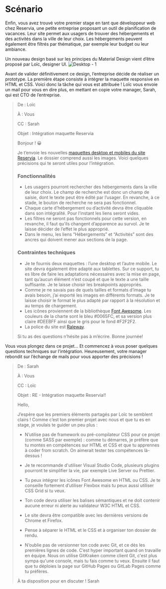# Scénario

Enfin, vous avez trouvé votre premier stage en tant que développeur web chez Reservia, une petite entreprise proposant un outil de planification de vacances. Leur site permet aux usagers de trouver des hébergements et des activités dans la ville de leur choix. Les hébergements peuvent également être filtrés par thématique, par exemple leur budget ou leur ambiance.

Un nouveau design basé sur les principes du Material Design vient d’être proposé par Loïc, designer UI.
![Desktop - 1](https://user-images.githubusercontent.com/39220169/127473539-79e989d7-277f-4695-970d-e65cd26f8022.png)

Avant de valider définitivement ce design, l’entreprise décide de réaliser un prototype. La première étape consiste à intégrer la maquette responsive en HTML et CSS. Voici donc la tâche qui vous est attribuée ! Loïc vous envoie un mail pour vous en dire plus, en mettant en copie votre manager, Sarah, qui est CTO de l’entreprise.

>De : Loïc
>
>À : Vous
>
>CC : Sarah
>
>Objet : Intégration maquette Reservia
>
>Bonjour ! 😀
>
>Je t’envoie les nouvelles [maquettes desktop et mobiles du site Reservia](https://s3-eu-west-1.amazonaws.com/course.oc-static.com/projects/Front-End+V2/P2+HTML+%26+CSS/Projet+2+-+Reservia+FR.zip). Le dossier comprend aussi les images. Voici quelques précisions qui te seront utiles pour l’intégration.
>
>### Fonctionnalités
>
>- Les usagers pourront rechercher des hébergements dans la ville de leur choix. Le champ de recherche est donc un champ de saisie, dont le texte peut être édité par l’usager. En revanche, à ce stade, le bouton de recherche ne sera pas fonctionnel.
>- Chaque carte d’hébergement ou d’activité devra être cliquable dans son intégralité. Pour l’instant les liens seront vides.
>- Les filtres ne seront pas fonctionnels pour cette version, en revanche, il faut qu’ils changent d’apparence au survol. Je te laisse décider de l’effet le plus approprié.
>- Dans le menu, les liens “Hébergements” et “Activités” sont des ancres qui doivent mener aux sections de la page.
> 
>
>### Contraintes techniques
>
>* Je te fournis deux maquettes : l’une desktop et l’autre mobile. Le site devra également être adapté aux tablettes. Sur ce support, tu es libre de faire les adaptations nécessaires avec la mise en page, tant qu’aucun élément n’est coupé et que le texte a une taille suffisante. Je te laisse choisir les breakpoints appropriés.
>* Comme je ne savais pas de quels tailles et formats d’image tu avais besoin, j’ai exporté les images en différents formats. Je te laisse choisir le format le plus adapté par rapport à la résolution et au temps de chargement.
>* Les icônes proviennent de la bibliothèque [Font Awesome](https://fontawesome.com/). Les couleurs de la charte sont le bleu #0065FC, et sa version plus claire #DEEBFF ainsi que le gris pour le fond #F2F2F2.
>* La police du site est [Raleway](https://fonts.google.com/specimen/Raleway).
> 
>Si tu as des questions n’hésite pas à m’écrire.
>Bonne journée!


Vous vous plongez dans ce projet… Et commencez à vous poser quelques questions techniques sur l’intégration. Heureusement, votre manager rebondit sur l’échange de mails pour vous apporter des précisions !

>De : Sarah
>
>À : Vous
>
>CC : Loïc
>
>Objet : RE - Intégration maquette Reservia!!
>
>Hello,
>
>J’espère que les premiers éléments partagés par Loïc te semblent clairs ! Comme c’est ton premier projet avec nous et que tu es en stage, je voulais te guider un peu plus :
>
> * N’utilise pas de framework ou pré-compilateur CSS pour ce projet (comme SASS par exemple) : comme tu démarres, je préfère que tu montes en compétences sur HTML et CSS et que tu apprennes à coder from scratch. On aimerait tester tes compétences là-dessus !
> 
> * Je te recommande d'utiliser Visual Studio Code, plusieurs plugins pourront te simplifier la vie, par exemple Live Server ou Prettier.
> 
> * Tu peux intégrer les icônes Font Awesome en HTML ou CSS. Je te conseille fortement d’utiliser Flexbox mais tu peux aussi utiliser CSS Grid si tu veux.
> 
> * Ton code devra utiliser les balises sémantiques et ne doit contenir aucune erreur ni alerte au validateur W3C HTML et CSS.
> 
> * Le site devra être compatible avec les dernières versions de Chrome et Firefox.
> 
> * Pense à séparer le HTML et le CSS et à organiser ton dossier de rendu.
> 
> * N’oublie pas de versionner ton code avec Git, et ce dès les premières lignes de code. C’est hyper important quand on travaille en équipe. Nous on utilise GitKraken comme client Git, c'est plus sympa qu'une console, mais tu fais comme tu veux. Ensuite il faut que tu déploies la page sur GitHub Pages ou GitLab Pages comme tu préfères.
> 
>À ta disposition pour en discuter ! 
>Sarah

 

